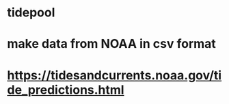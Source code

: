 # tidepool

# make data from NOAA in csv format
# https://tidesandcurrents.noaa.gov/tide_predictions.html
